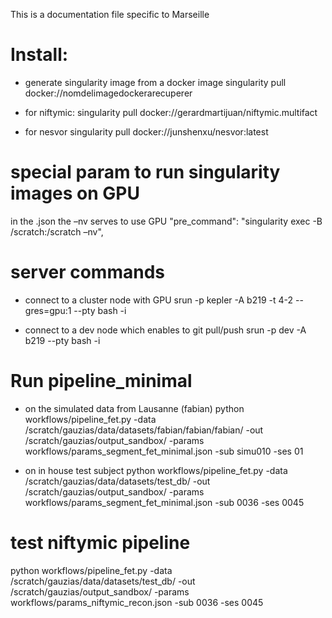 This is a documentation file specific to Marseille


# Install:

- generate singularity image from a docker image
singularity pull docker://nomdelimagedockerarecuperer

- for niftymic:
singularity pull docker://gerardmartijuan/niftymic.multifact

- for nesvor
singularity pull docker://junshenxu/nesvor:latest

# special param to run singularity images on GPU
in the .json the –nv serves to use GPU
"pre_command": "singularity exec -B /scratch:/scratch –nv",

# server commands 
- connect to a cluster node with GPU
srun -p kepler -A b219 -t 4-2 --gres=gpu:1 --pty bash -i

- connect to a dev node which enables to git pull/push
srun -p dev -A b219 --pty bash -i

# Run pipeline_minimal
- on the simulated data from Lausanne (fabian)
python workflows/pipeline_fet.py -data /scratch/gauzias/data/datasets/fabian/fabian/fabian/ -out /scratch/gauzias/output_sandbox/ -params workflows/params_segment_fet_minimal.json -sub simu010 -ses 01

- on in house test subject
python workflows/pipeline_fet.py -data /scratch/gauzias/data/datasets/test_db/ -out /scratch/gauzias/output_sandbox/ -params workflows/params_segment_fet_minimal.json -sub 0036 -ses 0045

# test niftymic pipeline
python workflows/pipeline_fet.py -data /scratch/gauzias/data/datasets/test_db/ -out /scratch/gauzias/output_sandbox/ -params workflows/params_niftymic_recon.json -sub 0036 -ses 0045